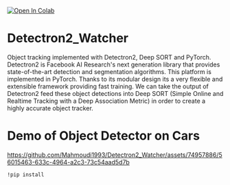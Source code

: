[![Open In Colab](https://colab.research.google.com/assets/colab-badge.svg)](https://colab.research.google.com/github/Mahmoudi1993/Detectron2_Watcher/blob/main/Project_Real_Time_People_Counting_Using_Detectron2.ipynb)

# Detectron2_Watcher
Object tracking implemented with Detectron2, Deep SORT and PyTorch. Detectron2 is Facebook AI Research's next generation library that provides state-of-the-art detection and segmentation algorithms. This platform is implemented in PyTorch. Thanks to its modular design its a very flexible and extensible framework providing fast training. We can take the output of Detectron2 feed these object detections into Deep SORT (Simple Online and Realtime Tracking with a Deep Association Metric) in order to create a highly accurate object tracker.

# Demo of Object Detector on Cars

https://github.com/Mahmoudi1993/Detectron2_Watcher/assets/74957886/56015463-633c-4964-a2c3-73c54aad5d7b


```
!pip install
```
